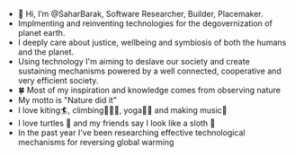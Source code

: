 - 👋 Hi, I’m @SaharBarak, Software Researcher, Builder, Placemaker.
- Implmenting and reinventing technologies for the degovernization of planet earth. 
- I deeply care about justice, wellbeing and symbiosis of both the humans and the planet.
- Using technology I'm aiming to deslave our society and create sustaining mechanisms powered by a well connected, cooperative and very efficient society.
- 🍀 Most of my inspiration and knowledge comes from observing nature
- My motto is "Nature did it"
- I love kiting🏄, climbing🧗🏻‍♀️, yoga🧘‍♀️ and making music🎼
- I love turtles 🐢 and my friends say I look like a sloth 🦥
- In the past year I've been researching effective technological mechanisms for reversing global warming
<!---
SaharBarak/SaharBarak is a ✨ special ✨ repository because its `README.md` (this file) appears on your GitHub profile.
You can click the Preview link to take a look at your changes.
---> 
